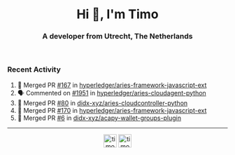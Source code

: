 <h1 align="center">Hi 👋, I'm Timo</h1>
<h3 align="center">A developer from Utrecht, The Netherlands</h3>
<br/>
<!-- https://github.com/rahuldkjain/github-profile-readme-generator --!>

<!--  <p align="left"><img src="https://github-readme-stats.vercel.app/api?username=timoglastra&show_icons=true&count_private=true&" alt="timoglastra" /></p> --!>

<!--
Github language stats
<p align="left"><img src="https://github-readme-stats.vercel.app/api/top-langs/?username=timoglastra&layout=compact" alt="timoglastra" /><p>
-->

<!-- Codestats language stats -->
<!-- <p align="left"><img src="https://codestats-readme.vercel.app/api/top-langs/?username=timoglastra&layout=compact&language_count=12" alt="timoglastra" /><p>    --!>
  
<h3>Recent Activity</h3>

<!--START_SECTION:activity-->
1. 🎉 Merged PR [#167](https://github.com/hyperledger/aries-framework-javascript-ext/pull/167) in [hyperledger/aries-framework-javascript-ext](https://github.com/hyperledger/aries-framework-javascript-ext)
2. 🗣 Commented on [#1951](https://github.com/hyperledger/aries-cloudagent-python/issues/1951) in [hyperledger/aries-cloudagent-python](https://github.com/hyperledger/aries-cloudagent-python)
3. 🎉 Merged PR [#80](https://github.com/didx-xyz/aries-cloudcontroller-python/pull/80) in [didx-xyz/aries-cloudcontroller-python](https://github.com/didx-xyz/aries-cloudcontroller-python)
4. 🎉 Merged PR [#170](https://github.com/hyperledger/aries-framework-javascript-ext/pull/170) in [hyperledger/aries-framework-javascript-ext](https://github.com/hyperledger/aries-framework-javascript-ext)
5. 🎉 Merged PR [#6](https://github.com/didx-xyz/acapy-wallet-groups-plugin/pull/6) in [didx-xyz/acapy-wallet-groups-plugin](https://github.com/didx-xyz/acapy-wallet-groups-plugin)
<!--END_SECTION:activity-->

---

<p align="center">
<a href="https://twitter.com/timoglastra" target="blank"><img align="center" src="https://cdn.jsdelivr.net/npm/simple-icons@3.0.1/icons/twitter.svg" alt="timoglastra" height="30" width="30" /></a>
<a href="https://linkedin.com/in/timoglastra" target="blank"><img align="center" src="https://cdn.jsdelivr.net/npm/simple-icons@3.0.1/icons/linkedin.svg" alt="timoglastra" height="30" width="30" /></a>
</p>



